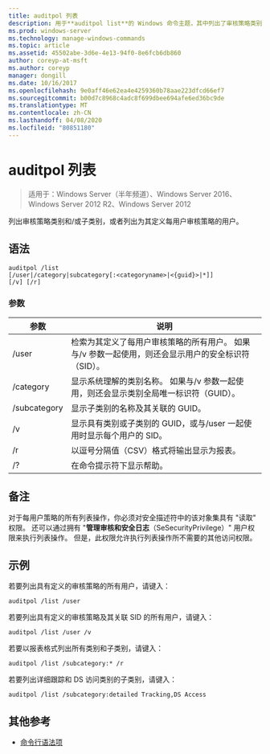 ```yaml
---
title: auditpol 列表
description: 用于**auditpol list**的 Windows 命令主题，其中列出了审核策略类别和子类别，或者列出了为其定义了每用户审核策略的用户。
ms.prod: windows-server
ms.technology: manage-windows-commands
ms.topic: article
ms.assetid: 45502abe-3d6e-4e13-94f0-8e6fcb6db860
author: coreyp-at-msft
ms.author: coreyp
manager: dongill
ms.date: 10/16/2017
ms.openlocfilehash: 9e0aff46e62ea4e4259360b78aae223dfcd66ef7
ms.sourcegitcommit: b00d7c8968c4adc8f699dbee694afe6ed36bc9de
ms.translationtype: MT
ms.contentlocale: zh-CN
ms.lasthandoff: 04/08/2020
ms.locfileid: "80851180"
---
```

# <a name="auditpol-list"></a>auditpol 列表

>适用于：Windows Server（半年频道）、Windows Server 2016、Windows Server 2012 R2、Windows Server 2012

列出审核策略类别和/或子类别，或者列出为其定义每用户审核策略的用户。

## <a name="syntax"></a>语法

```
auditpol /list
[/user|/category|subcategory[:<categoryname>|<{guid}>|*]]
[/v] [/r]
```

### <a name="parameters"></a>参数

| 参数 | 说明 |
| ------- | -------- |
| /user | 检索为其定义了每用户审核策略的所有用户。 如果与/v 参数一起使用，则还会显示用户的安全标识符（SID）。 |
| /category | 显示系统理解的类别名称。 如果与/v 参数一起使用，则还会显示类别全局唯一标识符（GUID）。 |
| /subcategory | 显示子类别的名称及其关联的 GUID。 |
| /v | 显示具有类别或子类别的 GUID，或与/user 一起使用时显示每个用户的 SID。 |
| /r | 以逗号分隔值（CSV）格式将输出显示为报表。 |
| /? | 在命令提示符下显示帮助。 |

## <a name="remarks"></a>备注

对于每用户策略的所有列表操作，你必须对安全描述符中的该对象集具有 "读取" 权限。 还可以通过拥有 "**管理审核和安全日志**（SeSecurityPrivilege）" 用户权限来执行列表操作。 但是，此权限允许执行列表操作所不需要的其他访问权限。

## <a name="examples"></a><a name=BKMK_examples></a>示例

若要列出具有定义的审核策略的所有用户，请键入：

```
auditpol /list /user
```

若要列出具有定义的审核策略及其关联 SID 的所有用户，请键入：

```
auditpol /list /user /v
```

若要以报表格式列出所有类别和子类别，请键入：

```
auditpol /list /subcategory:* /r
```

若要列出详细跟踪和 DS 访问类别的子类别，请键入：

```
auditpol /list /subcategory:detailed Tracking,DS Access
```

## <a name="additional-references"></a>其他参考

- [命令行语法项](command-line-syntax-key.md)

